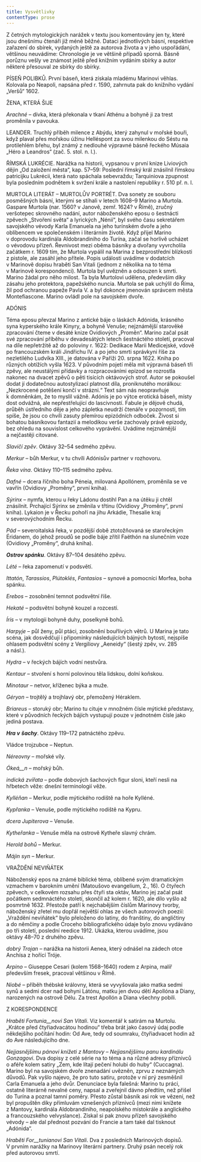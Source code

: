 ```yaml
---
title: Vysvětlivky
contentType: prose
---
```


Z četných mytologických narážek v textu jsou komentovány jen ty, které jsou dnešnímu čtenáři již méně běžné. Dataci jednotlivých básní, respektive zařazení do sbírek, vydaných ještě za autorova života a v jeho uspořádání, většinou neuvádíme: Chronologie je ve většině případů sporná. Básně porůznu vešly ve známost ještě před knižním vydáním sbírky a autor některé přesouval ze sbírky do sbírky.

PÍSEŇ POLIBKŮ. První báseň, která získala mladému Marinovi věhlas. Kolovala po Neapoli, napsána před r. 1590, zahrnuta pak do knižního vydání „Veršů“ 1602.

ŽENA, KTERÁ ŠIJE

_Arachné_ – dívka, která překonala v tkaní Athénu a bohyně ji za trest proměnila v pavouka.

LEANDER. Truchlý příběh milence z Abýdu, který zahynul v mořské bouři, když plaval přes mořskou úžinu Helléspont za svou milenkou do Séstu na protilehlém břehu, byl známý z nedlouhé výpravné básně řeckého Músaia „Héro a Leandros“ (zač. 5. stol. n. l.).

ŘÍMSKÁ LUKRÉCIE. Narážka na historii, vypsanou v první knize Liviových dějin „Od založení města“, kap. 57–59: Poslední římský král znásilnil římskou patricijku Lukrécii, která nato spáchala sebevraždu; Tarquiniova zpupnost byla posledním podnětem k svržení krále a nastolení republiky r. 510 př. n. l.

MURTOLA LITERÁT – MURTOLŮV PORTRÉT. Dva sonety ze souboru posměšných básní, kterými se stíhali v letech 1608–9 Marino a Murtola. Gaspare Murtola (nar. 1560? v Janově, zemř. 1624? v Římě), zručný veršotepec skrovného nadání, autor náboženského eposu o šestnácti zpěvech „Stvoření světa“ a lyrických „Nénií“, byl svého času sekretářem savojského vévody Karla Emanuela na jeho turínském dvoře a jeho oblíbencem ve společenském i literárním životě. Když přijel Marino v doprovodu kardinála Aldobrandiniho do Turína, začal se horlivě ucházet o vévodovu přízeň. Řevnivost mezi oběma básníky a dvořany vyvrcholila začátkem r. 1609 tím, že Murtola vypálil na Marina z bezprostřední blízkosti z pistole, ale zasáhl jeho přítele. Popis události uvádíme v dodatcích v Marinově dopisu hraběti San Vitali (jednom z několika na to téma v Marinově korespondenci). Murtola byl uvězněn a odsouzen k smrti. Marino žádal pro něho milost. Ta byla Murtolovi udělena, především díky zásahu jeho protektora, papežského nuncia. Murtola se pak uchýlil do Říma, žil pod ochranou papeže Pavla V. a byl dokonce jmenován správcem města Montefiascone. Marino ovládl pole na savojském dvoře.

ADÓNIS

Téma eposu převzal Marino z antické báje o láskách Adónida, krásného syna kyperského krále Kinyry, a bohyně Venuše; nejznámější starověké zpracování čteme v desáté knize Ovidiových „Proměn“. Marino začal psát své zpracování příběhu v devadesátých letech šestnáctého století, pracoval na díle nepřetržitě až do poloviny r. 1622: Dedikace Marii Medicejské, vdově po francouzském králi Jindřichu IV. a po jeho smrti správkyni říše za nezletilého Ludvíka XIII., je datována v Paříži 20. srpna 1622. Kniha po různých obtížích vyšla 1623. V původním pojetí měla mít výpravná báseň tři zpěvy, ale neustálými přídavky a rozpracováními epizod se rozrostla nakonec na dvacet zpěvů o pěti tisících oktávových strof. Autor se pokoušel dodat jí dodatečnou autostylizací platnost díla, proniknutého morálkou: „Nezkrocené potěšení končí v strázni.“ Text sám nás neopravňuje k domněnkám, že to myslil vážně. Adónis je po výtce erotická báseň, místy dost odvážná, ale nepřestřelující do lascivností. Fabule je dějově chudá, průběh ústředního děje a jeho zápletka neudrží čtenáře v pozornosti, tím spíše, že jsou co chvíli zasuty přemírou epizódních odboček. Živost si bohatou básníkovou fantazií a melodikou verše zachovaly právě epizody, bez ohledu na souvislost celkového vyprávění. Uvádíme nejznámější a nejčastěji citované.

_Slavičí zpěv_. Oktávy 32–54 sedmého zpěvu.

_Merkur_ – bůh Merkur, v tu chvíli Adónisův partner v rozhovoru.

_Řeka vína_. Oktávy 110–115 sedmého zpěvu.

_Dafné_ – dcera říčního boha Péneia, milovaná Apollónem, proměnila se ve vavřín (Ovidiovy „Proměny“, první kniha).

_Sýrinx_ – nymfa, kterou u řeky Ládonu dostihl Pan a na útěku ji chtěl znásilnit. Prchající Sýrinx se změnila v třtinu (Ovidiovy „Proměny“, první kniha). Lykaion je v Řecku pohoří na jihu Arkádie, Thesalie kraj v severovýchodním Řecku.

_Pád_ – severoitalská řeka, v pozdější době ztotožňovaná se starořeckým Éridanem, do jehož proudů se podle báje zřítil Faëthón na slunečním voze (Ovidiovy „Proměny“, druhá kniha).

**_Ostrov spánku_**. Oktávy 87–104 desátého zpěvu.

_Lété_ – řeka zapomenutí v podsvětí.

_Ittatón_, _Tarassios_, _Plútoklés_, _Fantasios_ – synové a pomocníci Morfea, boha spánku.

_Erebos_ – zosobnění temnot podsvětní říše.

_Hekaté_ – podsvětní bohyně kouzel a rozcestí.

_Íris_ – v mytologii bohyně duhy, poselkyně bohů.

_Harpyje_ – půl ženy, půl ptáci, zosobnění bouřlivých větrů. U Marina je tato scéna, jak dosvědčují i připomínky následujících bájných bytostí, nejspíše ohlasem podsvětní scény z Vergiliovy „Aeneidy“ (šestý zpěv, vv. 285 a násl.).

_Hydra_ – v řeckých bájích vodní nestvůra.

_Kentaur_ – stvoření s horní polovinou těla lidskou, dolní koňskou.

_Minotaur_ – netvor, kříženec býka a muže.

_Géryon_ – trojtělý a trojhlavý obr, přemožený Héraklem.

_Briareus_ – storuký obr; Marino tu cituje v množném čísle mýtické představy, které v původních řeckých bájích vystupují pouze v jednotném čísle jako jediná postava.

**_Hra v_** **_šachy_**. Oktávy 119–172 patnáctého zpěvu.

Vládce trojzubce – Neptun.

_Néreovny_ – mořské víly.

_Ókeá__n_ – mořský bůh.

_indická zvířata_ – podle dobových šachových figur sloni, kteří nesli na hřbetech věže: dnešní terminologií věže.

_Kylléňan_ – Merkur, podle mýtického rodiště na hoře Kylléné.

_Kypřanka_ – Venuše, podle mýtického rodiště na Kypru.

_dcera Jupiterova_ – Venuše.

_Kytheřanka_ – Venuše měla na ostrově Kytheře slavný chrám.

_Herold bohů_ – Merkur.

_Májin syn_ – Merkur.

VRAŽDĚNÍ NEVIŇÁTEK

Náboženský epos na známé biblické téma, oblíbené svým dramatickým vzmachem v barokním umění (Matoušovo evange­lium, 2., 16). O čtyřech zpěvech, v celkovém rozsahu přes čtyři sta oktáv, Marino jej začal psát počátkem sedmnáctého století, skončil až kolem r. 1620, ale dílo vyšlo až posmrtně 1632. Přestože patří k nejchabějším číslům Marinovy tvorby, náboženský zřetel mu dopřál největší ohlas ze všech autorových poezií: „Vraždění neviňátek“ bylo přeloženo do latiny, do franštiny, do angličtiny a do němčiny a podle Croceho bibliografického údaje bylo znovu vydáváno po tři století, poslední reedice 1912. Ukázka, kterou uvádíme, jsou oktávy 48–70 z druhého zpěvu.

_dobrý Trojan_ – narážka na historii Aenea, který odnášel na zádech otce Anchísa z hořící Tróje.

_Arpino_ – Giuseppe Cesari (kolem 1568–1640) rodem z Arpina, malíř především fresek, pracoval většinou v Římě.

_Niobé_ – příběh thébské královny, která se vyvyšovala jako matka sedmi synů a sedmi dcer nad bohyni Látónu, matku jen dvou dětí Apollóna a Dia­ny, narozených na ostrově Délu. Za trest Apollón a Diana všechny pobili.

Z KORESPONDENCE

_Hraběti Fortunia__novi San Vitali_. Viz komentář k satirám na Murtolu. „Krátce před čtyřiadvacátou hodinou“ třeba brát jako časový údaj podle někdejšího počítání hodin: Od Ave, tedy od soumraku, čtyřiadvacet hodin až do Ave následujícího dne.

_Nejjasnějšímu pánovi knížeti z Mantovy_ – _Nejjasnějšímu panu kardinálu Gonzagovi_. Dva dopisy z celé série na to téma a na různé adre­sy příznivců o aféře kolem satiry „Zem, kde lítají pečení holubi do huby“ (Cuccagna). Marino byl na savojském dvoře znenadání uvězněn, zprvu z neznámých důvodů. Pak vyšlo najevo, že pro tuto satiru, protože v ní prý zesměšnil Carla Emanuela a jeho dvůr. Denunciace byla falešná: Marino tu práci, ostatně literárně nevalné ceny, napsal a zveřejnil dávno předtím, než přišel do Turína a poznal tamní poměry. Přesto zůstal básník asi rok ve vězení, než byl propuštěn díky přímluvám vznešených příznivců (mezi nimi knížete z Mantovy, kardinála Aldobrandiniho, neapolského místokrále a anglického a francouzského velvyslance). Získal si pak znovu přízeň savojského vévody – ale dal přednost pozvání do Francie a tam také dal tisknout „Adónida“.

_Hraběti For__tunianovi San Vitali_. Dva z posledních Marinových dopisů. V prvním narážky na Marinovy literární partnery. Druhý psán necelý rok před autorovou smrtí.
